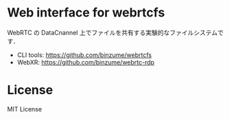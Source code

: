 # Web interface for webrtcfs

WebRTC の DataCnannel 上でファイルを共有する実験的なファイルシステムです．


- CLI tools: https://github.com/binzume/webrtcfs
- WebXR: https://github.com/binzume/webrtc-rdp

# License

MIT License
